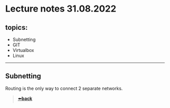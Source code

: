 # Lecture notes 31.08.2022
## topics:
- Subnetting
- GIT
- Virtualbox
- Linux

---

## Subnetting
Routing is the only way to connect 2 separate networks.  






>[⬅️**back**](../README.md)